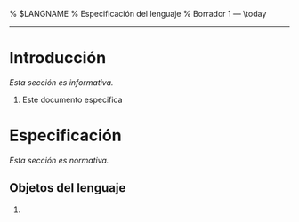 % $LANGNAME
% Especificación del lenguaje
% Borrador 1 — \today

- - -

# Introducción

*Esta sección es informativa.*

1.  Este documento especifica <!-- TODO -->

# Especificación

*Esta sección es normativa.*

## Objetos del lenguaje

1.  <!-- TODO -->
